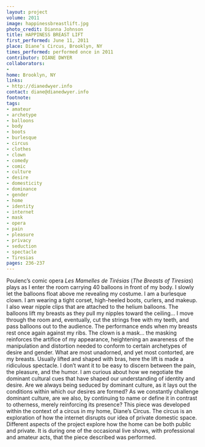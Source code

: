 ```yaml
---
layout: project
volume: 2011
image: happinessbreastlift.jpg
photo_credit: Dianna Johnson
title: HAPPINESS BREAST LIFT
first_performed: June 11, 2011
place: Diane’s Circus, Brooklyn, NY
times_performed: performed once in 2011
contributor: DIANE DWYER
collaborators:
-
home: Brooklyn, NY
links:
- http://dianedwyer.info
contact: diane@dianedwyer.info
footnote:
tags:
- amateur
- archetype
- balloons
- body
- boots
- burlesque
- circus
- clothes
- clown
- comedy
- comic
- culture
- desire
- domesticity
- dominance
- gender
- home
- identity
- internet
- mask
- opera
- pain
- pleasure
- privacy
- seduction
- spectacle
- Tiresias
pages: 236-237
---
```


Poulenc’s comic opera _Les Mamelles de Tirésias_ (_The Breasts of Tiresias_) plays as I enter the room carrying 40 balloons in front of my body. I slowly let the balloons float above me revealing my costume. I am a burlesque clown. I am wearing a tight corset, high-heeled boots, curlers, and makeup. I also wear nipple clips that are attached to the helium balloons. The balloons lift my breasts as they pull my nipples toward the ceiling... I move through the room and, eventually, cut the strings free with my teeth, and pass balloons out to the audience. The performance ends when my breasts rest once again against my ribs. The clown is a mask… the masking reinforces the artifice of my appearance, heightening an awareness of the manipulation and distortion needed to conform to certain archetypes of desire and gender. What are most unadorned, and yet most contorted, are my breasts. Usually lifted and shaped with bras, here the lift is made a ridiculous spectacle. I don’t want it to be easy to discern between the pain, the pleasure, and the humor. I am curious about how we negotiate the dominant cultural cues that have shaped our understanding of identity and desire. Are we always being seduced by dominant culture, as it lays out the conditions within which our desires are formed? As we constantly challenge dominant culture, are we also, by continuing to name or define it in contrast to otherness, merely reinforcing its presence? This piece was developed within the context of a circus in my home, Diane’s Circus. The circus is an exploration of how the internet disrupts our idea of private domestic space. Different aspects of the project explore how the home can be both public and private. It is during one of the occasional live shows, with professional and amateur acts, that the piece described was performed.
